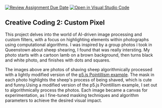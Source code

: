 [![Review Assignment Due Date](https://classroom.github.com/assets/deadline-readme-button-24ddc0f5d75046c5622901739e7c5dd533143b0c8e959d652212380cedb1ea36.svg)](https://classroom.github.com/a/ex6pWDJu)
[![Open in Visual Studio Code](https://classroom.github.com/assets/open-in-vscode-718a45dd9cf7e7f842a935f5ebbe5719a5e09af4491e668f4dbf3b35d5cca122.svg)](https://classroom.github.com/online_ide?assignment_repo_id=15028378&assignment_repo_type=AssignmentRepo)
## Creative Coding 2: Custom Pixel

This project delves into the world of AI-driven image processing and custom filters, with a focus on highlighting elements within photographs using computational algorithms.  I was inspired by a group photos i took in Queenstown about sheep shearing, I found that was really intersting. My photo starts with a cartoon lamb on a brown background, then turns black and white photo, and finishes with dots and squares.

The images above are photos of shaving sheep algorithmically processed with a lightly modified version of the [p5.js Pointillism example](https://p5js.org/examples/image-pointillism.html). The mask in each photo highlights the sheep's process of being shaved, which is cute and funny.Using a modified version of the p5.js Pointillism example, I set out to algorithmically process the photos. Each image became a canvas for experimentation, as I fine-tuned masking techniques and algorithm parameters to achieve the desired visual impact. 

